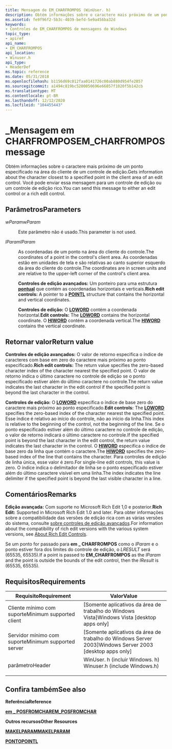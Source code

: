 ```yaml
---
title: Mensagem de EM_CHARFROMPOS (WinUser. h)
description: Obtém informações sobre o caractere mais próximo de um ponto especificado na área do cliente de um controle de edição. Você pode enviar essa mensagem para um controle de edição ou um controle de edição rico.
ms.assetid: fe9f96f2-5b3c-4039-befd-5e9a456ba32d
keywords:
- Controles de EM_CHARFROMPOS de mensagens do Windows
topic_type:
- apiref
api_name:
- EM_CHARFROMPOS
api_location:
- Winuser.h
api_type:
- HeaderDef
ms.topic: reference
ms.date: 05/31/2018
ms.openlocfilehash: b1156d69c012faa0141726c00ab880d954fe2857
ms.sourcegitcommit: a1494c819bc5200050696e66057f1020f5b142cb
ms.translationtype: MT
ms.contentlocale: pt-BR
ms.lasthandoff: 12/12/2020
ms.locfileid: "104455443"
---
```

# <a name="em_charfrompos-message"></a><span data-ttu-id="e5b67-105">\_Mensagem em CHARFROMPOS</span><span class="sxs-lookup"><span data-stu-id="e5b67-105">EM\_CHARFROMPOS message</span></span>

<span data-ttu-id="e5b67-106">Obtém informações sobre o caractere mais próximo de um ponto especificado na área do cliente de um controle de edição.</span><span class="sxs-lookup"><span data-stu-id="e5b67-106">Gets information about the character closest to a specified point in the client area of an edit control.</span></span> <span data-ttu-id="e5b67-107">Você pode enviar essa mensagem para um controle de edição ou um controle de edição rico.</span><span class="sxs-lookup"><span data-stu-id="e5b67-107">You can send this message to either an edit control or a rich edit control.</span></span>

## <a name="parameters"></a><span data-ttu-id="e5b67-108">Parâmetros</span><span class="sxs-lookup"><span data-stu-id="e5b67-108">Parameters</span></span>

<dl> <dt>

<span data-ttu-id="e5b67-109">*wParam*</span><span class="sxs-lookup"><span data-stu-id="e5b67-109">*wParam*</span></span> 
</dt> <dd>

<span data-ttu-id="e5b67-110">Este parâmetro não é usado.</span><span class="sxs-lookup"><span data-stu-id="e5b67-110">This parameter is not used.</span></span>

</dd> <dt>

<span data-ttu-id="e5b67-111">*lParam*</span><span class="sxs-lookup"><span data-stu-id="e5b67-111">*lParam*</span></span> 
</dt> <dd>

<span data-ttu-id="e5b67-112">As coordenadas de um ponto na área do cliente do controle.</span><span class="sxs-lookup"><span data-stu-id="e5b67-112">The coordinates of a point in the control's client area.</span></span> <span data-ttu-id="e5b67-113">As coordenadas estão em unidades de tela e são relativas ao canto superior esquerdo da área do cliente do controle.</span><span class="sxs-lookup"><span data-stu-id="e5b67-113">The coordinates are in screen units and are relative to the upper-left corner of the control's client area.</span></span>

<span data-ttu-id="e5b67-114">**Controles de edição avançados:** Um ponteiro para uma estrutura [**pontual**](/previous-versions//dd162807(v=vs.85)) que contém as coordenadas horizontais e verticais.</span><span class="sxs-lookup"><span data-stu-id="e5b67-114">**Rich edit controls:** A pointer to a [**POINTL**](/previous-versions//dd162807(v=vs.85)) structure that contains the horizontal and vertical coordinates.</span></span>

<span data-ttu-id="e5b67-115">**Controles de edição:** O [**LOWORD**](/previous-versions/windows/desktop/legacy/ms632659(v=vs.85)) contém a coordenada horizontal.</span><span class="sxs-lookup"><span data-stu-id="e5b67-115">**Edit controls:** The [**LOWORD**](/previous-versions/windows/desktop/legacy/ms632659(v=vs.85)) contains the horizontal coordinate.</span></span> <span data-ttu-id="e5b67-116">O [**HIWORD**](/previous-versions/windows/desktop/legacy/ms632657(v=vs.85)) contém a coordenada vertical.</span><span class="sxs-lookup"><span data-stu-id="e5b67-116">The [**HIWORD**](/previous-versions/windows/desktop/legacy/ms632657(v=vs.85)) contains the vertical coordinate.</span></span>

</dd> </dl>

## <a name="return-value"></a><span data-ttu-id="e5b67-117">Retornar valor</span><span class="sxs-lookup"><span data-stu-id="e5b67-117">Return value</span></span>

<span data-ttu-id="e5b67-118">**Controles de edição avançados:** O valor de retorno especifica o índice de caracteres com base em zero do caractere mais próximo ao ponto especificado.</span><span class="sxs-lookup"><span data-stu-id="e5b67-118">**Rich edit controls:** The return value specifies the zero-based character index of the character nearest the specified point.</span></span> <span data-ttu-id="e5b67-119">O valor de retorno indica o último caractere no controle de edição se o ponto especificado estiver além do último caractere no controle.</span><span class="sxs-lookup"><span data-stu-id="e5b67-119">The return value indicates the last character in the edit control if the specified point is beyond the last character in the control.</span></span>

<span data-ttu-id="e5b67-120">**Controles de edição:** O [**LOWORD**](/previous-versions/windows/desktop/legacy/ms632659(v=vs.85)) especifica o índice de base zero do caractere mais próximo ao ponto especificado.</span><span class="sxs-lookup"><span data-stu-id="e5b67-120">**Edit controls:** The [**LOWORD**](/previous-versions/windows/desktop/legacy/ms632659(v=vs.85)) specifies the zero-based index of the character nearest the specified point.</span></span> <span data-ttu-id="e5b67-121">Esse índice é relativo ao início do controle, não ao início da linha.</span><span class="sxs-lookup"><span data-stu-id="e5b67-121">This index is relative to the beginning of the control, not the beginning of the line.</span></span> <span data-ttu-id="e5b67-122">Se o ponto especificado estiver além do último caractere no controle de edição, o valor de retorno indicará o último caractere no controle.</span><span class="sxs-lookup"><span data-stu-id="e5b67-122">If the specified point is beyond the last character in the edit control, the return value indicates the last character in the control.</span></span> <span data-ttu-id="e5b67-123">O [**HIWORD**](/previous-versions/windows/desktop/legacy/ms632657(v=vs.85)) especifica o índice de base zero da linha que contém o caractere.</span><span class="sxs-lookup"><span data-stu-id="e5b67-123">The [**HIWORD**](/previous-versions/windows/desktop/legacy/ms632657(v=vs.85)) specifies the zero-based index of the line that contains the character.</span></span> <span data-ttu-id="e5b67-124">Para controles de edição de linha única, esse valor é zero.</span><span class="sxs-lookup"><span data-stu-id="e5b67-124">For single-line edit controls, this value is zero.</span></span> <span data-ttu-id="e5b67-125">O índice indica o delimitador de linha se o ponto especificado estiver além do último caractere visível em uma linha.</span><span class="sxs-lookup"><span data-stu-id="e5b67-125">The index indicates the line delimiter if the specified point is beyond the last visible character in a line.</span></span>

## <a name="remarks"></a><span data-ttu-id="e5b67-126">Comentários</span><span class="sxs-lookup"><span data-stu-id="e5b67-126">Remarks</span></span>

<span data-ttu-id="e5b67-127">**Edição avançada:** Com suporte no Microsoft Rich Edit 1,0 e posterior.</span><span class="sxs-lookup"><span data-stu-id="e5b67-127">**Rich Edit:** Supported in Microsoft Rich Edit 1.0 and later.</span></span> <span data-ttu-id="e5b67-128">Para obter informações sobre a compatibilidade das versões de edição rica com as várias versões do sistema, consulte [sobre controles de edição avançados](about-rich-edit-controls.md).</span><span class="sxs-lookup"><span data-stu-id="e5b67-128">For information about the compatibility of rich edit versions with the various system versions, see [About Rich Edit Controls](about-rich-edit-controls.md).</span></span>

<span data-ttu-id="e5b67-129">Se um ponto for passado para **em \_ CHARFROMPOS** como o *lParam* e o ponto estiver fora dos limites do controle de edição, o *LRESULT* será (65535, 65535).</span><span class="sxs-lookup"><span data-stu-id="e5b67-129">If a point is passed to **EM\_CHARFROMPOS** as the *lParam* and the point is outside the bounds of the edit control, then the *lResult* is (65535, 65535).</span></span>

## <a name="requirements"></a><span data-ttu-id="e5b67-130">Requisitos</span><span class="sxs-lookup"><span data-stu-id="e5b67-130">Requirements</span></span>



| <span data-ttu-id="e5b67-131">Requisito</span><span class="sxs-lookup"><span data-stu-id="e5b67-131">Requirement</span></span> | <span data-ttu-id="e5b67-132">Valor</span><span class="sxs-lookup"><span data-stu-id="e5b67-132">Value</span></span> |
|-------------------------------------|----------------------------------------------------------------------------------------------------------|
| <span data-ttu-id="e5b67-133">Cliente mínimo com suporte</span><span class="sxs-lookup"><span data-stu-id="e5b67-133">Minimum supported client</span></span><br/> | <span data-ttu-id="e5b67-134">\[Somente aplicativos da área de trabalho do Windows Vista\]</span><span class="sxs-lookup"><span data-stu-id="e5b67-134">Windows Vista \[desktop apps only\]</span></span><br/>                                                           |
| <span data-ttu-id="e5b67-135">Servidor mínimo com suporte</span><span class="sxs-lookup"><span data-stu-id="e5b67-135">Minimum supported server</span></span><br/> | <span data-ttu-id="e5b67-136">\[Somente aplicativos da área de trabalho do Windows Server 2003\]</span><span class="sxs-lookup"><span data-stu-id="e5b67-136">Windows Server 2003 \[desktop apps only\]</span></span><br/>                                                     |
| <span data-ttu-id="e5b67-137">parâmetro</span><span class="sxs-lookup"><span data-stu-id="e5b67-137">Header</span></span><br/>                   | <dl> <span data-ttu-id="e5b67-138"><dt>WinUser. h (incluir Windows. h)</dt></span><span class="sxs-lookup"><span data-stu-id="e5b67-138"><dt>Winuser.h (include Windows.h)</dt></span></span> </dl> |



## <a name="see-also"></a><span data-ttu-id="e5b67-139">Confira também</span><span class="sxs-lookup"><span data-stu-id="e5b67-139">See also</span></span>

<dl> <dt>

<span data-ttu-id="e5b67-140">**Referência**</span><span class="sxs-lookup"><span data-stu-id="e5b67-140">**Reference**</span></span>
</dt> <dt>

[<span data-ttu-id="e5b67-141">**em \_ POSFROMCHAR**</span><span class="sxs-lookup"><span data-stu-id="e5b67-141">**EM\_POSFROMCHAR**</span></span>](em-posfromchar.md)
</dt> <dt>

<span data-ttu-id="e5b67-142">**Outros recursos**</span><span class="sxs-lookup"><span data-stu-id="e5b67-142">**Other Resources**</span></span>
</dt> <dt>

[<span data-ttu-id="e5b67-143">**MAKELPARAM**</span><span class="sxs-lookup"><span data-stu-id="e5b67-143">**MAKELPARAM**</span></span>](/windows/desktop/api/winuser/nf-winuser-makelparam)
</dt> <dt>

<span data-ttu-id="e5b67-144">[**PONTO**](/previous-versions//dd162807(v=vs.85))</span><span class="sxs-lookup"><span data-stu-id="e5b67-144">[**POINTL**](/previous-versions//dd162807(v=vs.85))</span></span>
</dt> </dl>

 

